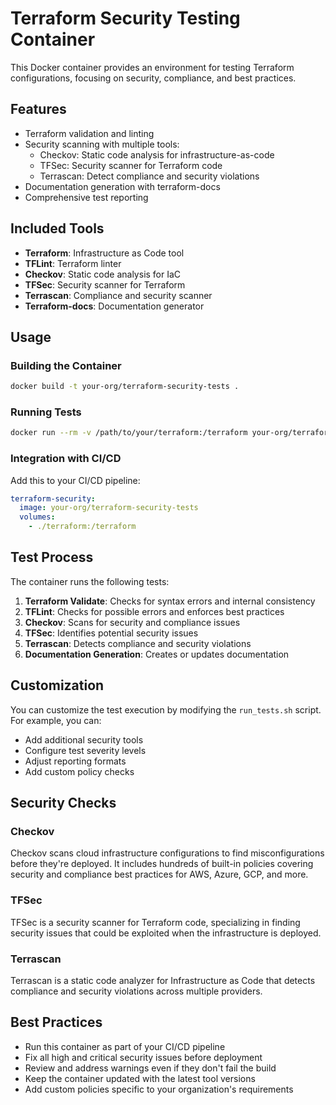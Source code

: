 # Terraform Security Testing Container

This Docker container provides an environment for testing Terraform configurations, focusing on security, compliance, and best practices.

## Features

- Terraform validation and linting
- Security scanning with multiple tools:
  - Checkov: Static code analysis for infrastructure-as-code
  - TFSec: Security scanner for Terraform code
  - Terrascan: Detect compliance and security violations
- Documentation generation with terraform-docs
- Comprehensive test reporting

## Included Tools

- **Terraform**: Infrastructure as Code tool
- **TFLint**: Terraform linter
- **Checkov**: Static code analysis for IaC
- **TFSec**: Security scanner for Terraform
- **Terrascan**: Compliance and security scanner
- **Terraform-docs**: Documentation generator

## Usage

### Building the Container

```bash
docker build -t your-org/terraform-security-tests .
```

### Running Tests

```bash
docker run --rm -v /path/to/your/terraform:/terraform your-org/terraform-security-tests
```

### Integration with CI/CD

Add this to your CI/CD pipeline:

```yaml
terraform-security:
  image: your-org/terraform-security-tests
  volumes:
    - ./terraform:/terraform
```

## Test Process

The container runs the following tests:

1. **Terraform Validate**: Checks for syntax errors and internal consistency
2. **TFLint**: Checks for possible errors and enforces best practices
3. **Checkov**: Scans for security and compliance issues
4. **TFSec**: Identifies potential security issues
5. **Terrascan**: Detects compliance and security violations
6. **Documentation Generation**: Creates or updates documentation

## Customization

You can customize the test execution by modifying the `run_tests.sh` script. For example, you can:

- Add additional security tools
- Configure test severity levels
- Adjust reporting formats
- Add custom policy checks

## Security Checks

### Checkov

Checkov scans cloud infrastructure configurations to find misconfigurations before they're deployed. It includes hundreds of built-in policies covering security and compliance best practices for AWS, Azure, GCP, and more.

### TFSec

TFSec is a security scanner for Terraform code, specializing in finding security issues that could be exploited when the infrastructure is deployed.

### Terrascan

Terrascan is a static code analyzer for Infrastructure as Code that detects compliance and security violations across multiple providers.

## Best Practices

- Run this container as part of your CI/CD pipeline
- Fix all high and critical security issues before deployment
- Review and address warnings even if they don't fail the build
- Keep the container updated with the latest tool versions
- Add custom policies specific to your organization's requirements
